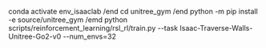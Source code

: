 conda activate env_isaaclab  /end cd unitree_gym /end
python -m pip install -e source/unitree_gym /emd 
python scripts/reinforcement_learning/rsl_rl/train.py     --task Isaac-Traverse-Walls-Unitree-Go2-v0     --num_envs=32
